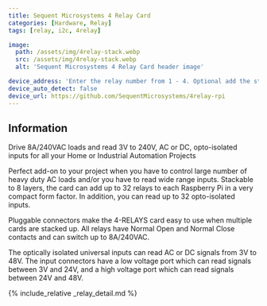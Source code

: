 ```yaml
---
title: Sequent Microsystems 4 Relay Card
categories: [Hardware, Relay]
tags: [relay, i2c, 4relay]

image:
  path: /assets/img/4relay-stack.webp
  src: /assets/img/4relay-stack.webp
  alt: 'Sequent Microsystems 4 Relay Card header image'

device_address: 'Enter the relay number from 1 - 4. Optional add the stack level number. Default 0.<br />`1,2`'
device_auto_detect: false
device_url: https://github.com/SequentMicrosystems/4relay-rpi
---
```


## Information

Drive 8A/240VAC loads and read 3V to 240V, AC or DC, opto-isolated inputs for all your Home or Industrial Automation Projects

Perfect add-on to your project when you have to control large number of heavy duty AC loads and/or you have to read wide range inputs. Stackable to 8 layers, the card can add up to 32 relays to each Raspberry Pi in a very compact form factor. In addition, you can read up to 32 opto-isolated inputs.

Pluggable connectors make the 4-RELAYS card easy to use when multiple cards are stacked up. All relays have Normal Open and Normal Close contacts and can switch up to 8A/240VAC.

The optically isolated universal inputs can read AC or DC signals from 3V to 48V. The input connectors have a low voltage port which can read signals between 3V and 24V, and a high voltage port which can read signals between 24V and 48V.

{% include_relative _relay_detail.md %}
